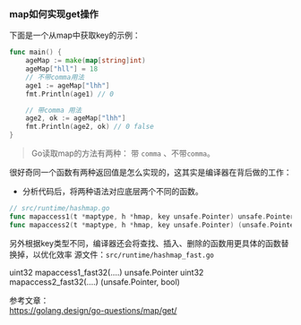 ### map如何实现get操作

下面是一个从map中获取key的示例：
```go 
func main() {
	ageMap := make(map[string]int)
	ageMap["hll"] = 18
	// 不带comma用法
	age1 := ageMap["lhh"]
	fmt.Println(age1) // 0

	// 带comma 用法
	age2, ok := ageMap["lhh"]
	fmt.Println(age2, ok) // 0 false
}
```
> Go读取map的方法有两种： 带 `comma` 、不带`comma`。

很好奇同一个函数有两种返回值是怎么实现的，这其实是编译器在背后做的工作：
  - 分析代码后，将两种语法对应底层两个不同的函数。
  ```go 
// src/runtime/hashmap.go
func mapaccess1(t *maptype, h *hmap, key unsafe.Pointer) unsafe.Pointer
func mapaccess2(t *maptype, h *hmap, key unsafe.Pointer) (unsafe.Pointer, bool)
  ```

另外根据key类型不同，编译器还会将查找、插入、删除的函数用更具体的函数替换掉，以优化效率
源文件：`src/runtime/hashmap_fast.go`

uint32 mapaccess1_fast32(....) unsafe.Pointer
uint32 mapaccess2_fast32(....) (unsafe.Pointer, bool)

参考文章：  
https://golang.design/go-questions/map/get/